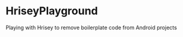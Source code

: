HriseyPlayground
================

Playing with Hrisey to remove boilerplate code from Android projects
